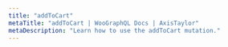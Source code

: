 ```yaml
---
title: "addToCart"
metaTitle: "addToCart | WooGraphQL Docs | AxisTaylor"
metaDescription: "Learn how to use the addToCart mutation."
---
```

